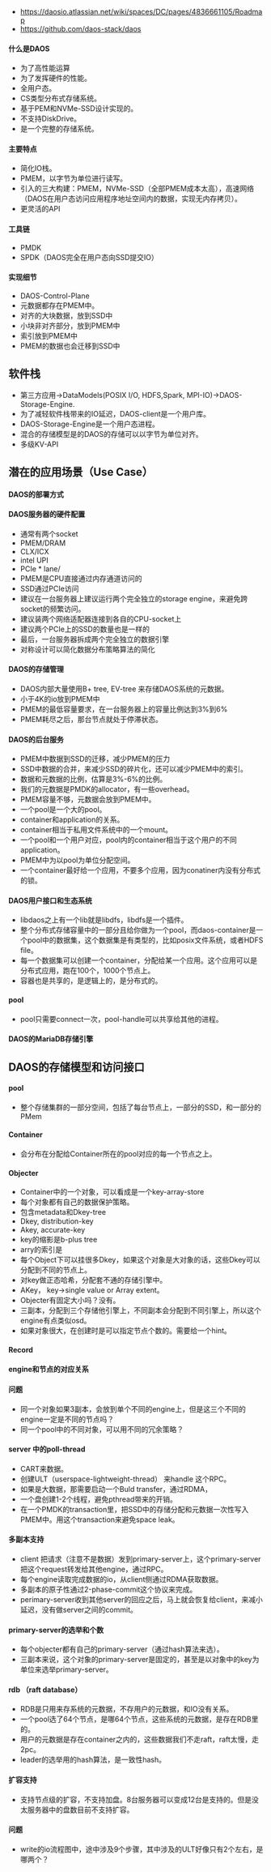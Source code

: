 - https://daosio.atlassian.net/wiki/spaces/DC/pages/4836661105/Roadmap
- https://github.com/daos-stack/daos

#### 什么是DAOS
- 为了高性能运算
- 为了发挥硬件的性能。
- 全用户态。
- CS类型分布式存储系统。
- 基于PEM和NVMe-SSD设计实现的。
- 不支持DiskDrive。
- 是一个完整的存储系统。

#### 主要特点
- 简化IO栈。
- PMEM，以字节为单位进行读写。
- 引入的三大构建：PMEM，NVMe-SSD（全部PMEM成本太高），高速网络（DAOS在用户态访问应用程序地址空间内的数据，实现无内存拷贝）。
- 更灵活的API

#### 工具链
- PMDK
- SPDK（DAOS完全在用户态向SSD提交IO）

#### 实现细节
- DAOS-Control-Plane
- 元数据都存在PMEM中。
- 对齐的大块数据，放到SSD中
- 小块非对齐部分，放到PMEM中
- 索引放到PMEM中
- PMEM的数据也会迁移到SSD中

## 软件栈
- 第三方应用->DataModels(POSIX I/O, HDFS,Spark, MPI-IO)->DAOS-Storage-Engine.
- 为了减轻软件栈带来的IO延迟，DAOS-client是一个用户库。
- DAOS-Storage-Engine是一个用户态进程。
- 混合的存储模型是的DAOS的存储可以以字节为单位对齐。
- 多级KV-API

## 潜在的应用场景（Use Case）

#### DAOS的部署方式
#### DAOS服务器的硬件配置
- 通常有两个socket
- PMEM/DRAM
- CLX/ICX
- intel UPI
- PCIe * lane/
- PMEM是CPU直接通过内存通道访问的
- SSD通过PCIe访问
- 建议在一台服务器上建议运行两个完全独立的storage engine，来避免跨socket的频繁访问。
- 建议装两个网络适配器连接到各自的CPU-socket上
- 建议两个PCIe上的SSD的数量也是一样的
- 最后，一台服务器拆成两个完全独立的数据引擎
- 对称设计可以简化数据分布策略算法的简化

#### DAOS的存储管理
- DAOS内部大量使用B+ tree, EV-tree 来存储DAOS系统的元数据。
- 小于4K的io放到PMEM中
- PMEM的最低容量要求，在一台服务器上的容量比例达到3%到6%
- PMEM耗尽之后，那台节点就处于停滞状态。

#### DAOS的后台服务
- PMEM中数据到SSD的迁移，减少PMEM的压力
- SSD中数据的合并，来减少SSD的碎片化，还可以减少PMEM中的索引。
- 数据和元数据的比例，估算是3%-6%的比例。
- 我们的元数据是PMDK的allocator，有一些overhead。
- PMEM容量不够，元数据会放到PMEM中。
- 一个pool是一个大的pool。
- container和application的关系。
- container相当于私用文件系统中的一个mount。
- 一个pool和一个用户对应，pool内的container相当于这个用户的不同application。
- PMEM中为以pool为单位分配空间。
- 一个container最好给一个应用，不要多个应用，因为conatiner内没有分布式的锁。

#### DAOS用户接口和生态系统
- libdaos之上有一个lib就是libdfs，libdfs是一个插件。
- 整个分布式存储容量中的一部分且给你做为一个pool，而daos-container是一个pool中的数据集，这个数据集是有类型的，比如posix文件系统，或者HDFS file。
- 每一个数据集可以创建一个container，分配给某一个应用。这个应用可以是分布式应用，跑在100个，1000个节点上。
- 容器也是共享的，是逻辑上的，是分布式的。

#### pool
- pool只需要connect一次，pool-handle可以共享给其他的进程。

#### DAOS的MariaDB存储引擎

## DAOS的存储模型和访问接口
#### pool
- 整个存储集群的一部分空间，包括了每台节点上，一部分的SSD，和一部分的PMem

#### Container
- 会分布在分配给Container所在的pool对应的每一个节点之上。

#### Objecter
- Container中的一个对象，可以看成是一个key-array-store
- 每个对象都有自己的数据保护策略。
- 包含metadata和Dkey-tree
- Dkey, distribution-key
- Akey, accurate-key
- key的缩影是b-plus tree
- arry的索引是
- 每个Object下可以挂很多Dkey，如果这个对象是大对象的话，这些Dkey可以分配到不同的节点上。
- 对key做正态哈希，分配套不通的存储引擎中。
- AKey， key->single value or Array extent。
- Objecter有固定大小吗？没有。
- 三副本，分配到三个存储他引擎上，不同副本会分配到不同引擎上，所以这个engine有点类似osd。
- 如果对象很大，在创建时是可以指定节点个数的。需要给一个hint。

#### Record

#### engine和节点的对应关系

#### 问题
- 同一个对象如果3副本，会放到单个不同的engine上，但是这三个不同的engine一定是不同的节点吗？
- 同一个pool中的不同对象，可以用不同的冗余策略？

#### server 中的poll-thread
- CART来数据。
- 创建ULT（userspace-lightweight-thread） 来handle 这个RPC。
- 如果是大数据，那需要启动一个Buld transfer，通过RDMA，
- 一个盘创建1-2个线程，避免pthread带来的开销。
- 在一个PMDK的transaction里，把SSD中的存储分配和元数据一次性写入PMEM中。用这个transaction来避免space leak。

#### 多副本支持
- client 把请求（注意不是数据）发到primary-server上，这个primary-server把这个request转发给其他engine，通过RPC。
- 每个engine读取完成数据的io，从client侧通过RDMA获取数据。
- 多副本的原子性通过2-phase-commit这个协议来完成。
- perimary-server收到其他server的回应之后，马上就会恢复给client，来减小延迟，没有做server之间的commit。

#### primary-server的选举和个数
- 每个objecter都有自己的primary-server（通过hash算法来选）。
- 三副本来说，这个对象的primary-server是固定的，甚至是以对象中的key为单位来选举primary-server。

#### rdb （raft database）
- RDB是只用来存系统的元数据，不存用户的元数据，和IO没有关系。
- 一个pool选了64个节点，是哪64个节点，这些系统的元数据，是存在RDB里的。
- 用户的元数据是存在container之内的，这些数据我们不走raft，raft太慢，走2pc。
- leader的选举用的hash算法，是一致性hash。

#### 扩容支持
- 支持节点级的扩容，不支持加盘。8台服务器可以变成12台是支持的。但是没太服务器中的盘数目前不支持扩容。

#### 问题
- write的io流程图中，途中涉及9个步骤，其中涉及的ULT好像只有2个左右，是哪两个？
